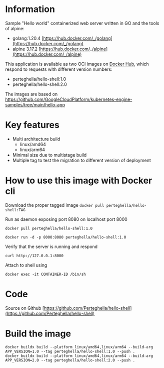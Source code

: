 # Information

Sample "Hello world" containerized web server written in GO and the tools of alpine:

- golang:1.20.4 [https://hub.docker.com/_/golang](https://hub.docker.com/_/golang)
- alpine 3.17.2 [https://hub.docker.com/_/alpine](https://hub.docker.com/_/alpine)

This application is available as two OCI images on [Docker Hub](https://hub.docker.com/r/perteghella/hello-shell), which respond to requests with different version numbers:

- perteghella/hello-shell:1.0 
- perteghella/hello-shell:2.0 

The images are based on https://github.com/GoogleCloudPlatform/kubernetes-engine-samples/tree/main/hello-app

# Key features

- Multi architecture build
  - linux/amd64
  - linux/arm64
- Minimal size due to multistage build
- Multiple tag to test the migration to different version of deployment

# How to use this image with Docker cli

Download the proper tagged image `docker pull perteghella/hello-shell:TAG`

Run as daemon exposing port 8080 on localhost port 8000

```shell
docker pull perteghella/hello-shell:1.0

docker run -d -p 8000:8080 perteghella/hello-shell:1.0
```

Verify that the server is running and respond 

```shell
curl http://127.0.0.1:8000
```

Attach to shell using 

```shell
docker exec -it CONTAINER-ID /bin/sh
```

# Code

Source on Github [https://github.com/Perteghella/hello-shell](https://github.com/Perteghella/hello-shell)

# Build the image

```shell
docker buildx build --platform linux/amd64,linux/arm64 --build-arg APP_VERSION=1.0 --tag perteghella/hello-shell:1.0 --push .
docker buildx build --platform linux/amd64,linux/arm64 --build-arg APP_VERSION=2.0 --tag perteghella/hello-shell:2.0 --push .
```
